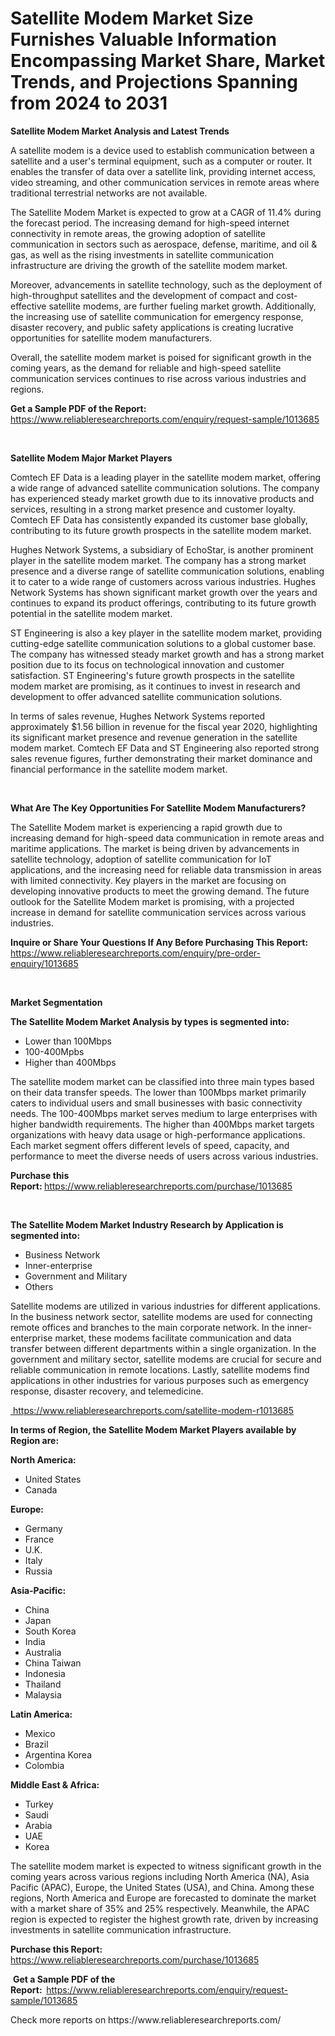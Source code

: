 <p><h1>Satellite Modem Market Size Furnishes Valuable Information Encompassing Market Share, Market Trends, and Projections Spanning from 2024 to 2031</h1></p><p><strong>Satellite Modem Market Analysis and Latest Trends</strong></p>
<p><p>A satellite modem is a device used to establish communication between a satellite and a user's terminal equipment, such as a computer or router. It enables the transfer of data over a satellite link, providing internet access, video streaming, and other communication services in remote areas where traditional terrestrial networks are not available.</p><p>The Satellite Modem Market is expected to grow at a CAGR of 11.4% during the forecast period. The increasing demand for high-speed internet connectivity in remote areas, the growing adoption of satellite communication in sectors such as aerospace, defense, maritime, and oil & gas, as well as the rising investments in satellite communication infrastructure are driving the growth of the satellite modem market.</p><p>Moreover, advancements in satellite technology, such as the deployment of high-throughput satellites and the development of compact and cost-effective satellite modems, are further fueling market growth. Additionally, the increasing use of satellite communication for emergency response, disaster recovery, and public safety applications is creating lucrative opportunities for satellite modem manufacturers.</p><p>Overall, the satellite modem market is poised for significant growth in the coming years, as the demand for reliable and high-speed satellite communication services continues to rise across various industries and regions.</p></p>
<p><strong>Get a Sample PDF of the Report:&nbsp;</strong> <a href="https://www.reliableresearchreports.com/enquiry/request-sample/1013685">https://www.reliableresearchreports.com/enquiry/request-sample/1013685</a></p>
<p>&nbsp;</p>
<p><strong>Satellite Modem Major Market Players</strong></p>
<p><p>Comtech EF Data is a leading player in the satellite modem market, offering a wide range of advanced satellite communication solutions. The company has experienced steady market growth due to its innovative products and services, resulting in a strong market presence and customer loyalty. Comtech EF Data has consistently expanded its customer base globally, contributing to its future growth prospects in the satellite modem market.</p><p>Hughes Network Systems, a subsidiary of EchoStar, is another prominent player in the satellite modem market. The company has a strong market presence and a diverse range of satellite communication solutions, enabling it to cater to a wide range of customers across various industries. Hughes Network Systems has shown significant market growth over the years and continues to expand its product offerings, contributing to its future growth potential in the satellite modem market.</p><p>ST Engineering is also a key player in the satellite modem market, providing cutting-edge satellite communication solutions to a global customer base. The company has witnessed steady market growth and has a strong market position due to its focus on technological innovation and customer satisfaction. ST Engineering's future growth prospects in the satellite modem market are promising, as it continues to invest in research and development to offer advanced satellite communication solutions.</p><p>In terms of sales revenue, Hughes Network Systems reported approximately $1.56 billion in revenue for the fiscal year 2020, highlighting its significant market presence and revenue generation in the satellite modem market. Comtech EF Data and ST Engineering also reported strong sales revenue figures, further demonstrating their market dominance and financial performance in the satellite modem market.</p></p>
<p>&nbsp;</p>
<p><strong>What Are The Key Opportunities For Satellite Modem Manufacturers?</strong></p>
<p><p>The Satellite Modem market is experiencing a rapid growth due to increasing demand for high-speed data communication in remote areas and maritime applications. The market is being driven by advancements in satellite technology, adoption of satellite communication for IoT applications, and the increasing need for reliable data transmission in areas with limited connectivity. Key players in the market are focusing on developing innovative products to meet the growing demand. The future outlook for the Satellite Modem market is promising, with a projected increase in demand for satellite communication services across various industries.</p></p>
<p><strong>Inquire or Share Your Questions If Any Before Purchasing This Report:</strong> <a href="https://www.reliableresearchreports.com/enquiry/pre-order-enquiry/1013685">https://www.reliableresearchreports.com/enquiry/pre-order-enquiry/1013685</a></p>
<p>&nbsp;</p>
<p><strong>Market Segmentation</strong></p>
<p><strong>The Satellite Modem Market Analysis by types is segmented into:</strong></p>
<p><ul><li>Lower than 100Mbps</li><li>100-400Mpbs</li><li>Higher than 400Mbps</li></ul></p>
<p><p>The satellite modem market can be classified into three main types based on their data transfer speeds. The lower than 100Mbps market primarily caters to individual users and small businesses with basic connectivity needs. The 100-400Mbps market serves medium to large enterprises with higher bandwidth requirements. The higher than 400Mbps market targets organizations with heavy data usage or high-performance applications. Each market segment offers different levels of speed, capacity, and performance to meet the diverse needs of users across various industries.</p></p>
<p><strong>Purchase this Report:&nbsp;</strong><a href="https://www.reliableresearchreports.com/purchase/1013685">https://www.reliableresearchreports.com/purchase/1013685</a></p>
<p>&nbsp;</p>
<p><strong>The Satellite Modem Market Industry Research by Application is segmented into:</strong></p>
<p><ul><li>Business Network</li><li>Inner-enterprise</li><li>Government and Military</li><li>Others</li></ul></p>
<p><p>Satellite modems are utilized in various industries for different applications. In the business network sector, satellite modems are used for connecting remote offices and branches to the main corporate network. In the inner-enterprise market, these modems facilitate communication and data transfer between different departments within a single organization. In the government and military sector, satellite modems are crucial for secure and reliable communication in remote locations. Lastly, satellite modems find applications in other industries for various purposes such as emergency response, disaster recovery, and telemedicine.</p></p>
<p><a href="https://www.reliableresearchreports.com/satellite-modem-r1013685">&nbsp;https://www.reliableresearchreports.com/satellite-modem-r1013685</a></p>
<p><strong>In terms of Region, the Satellite Modem Market Players available by Region are:</strong></p>
<p>
    <p> <strong> North America: </strong>
        <ul>
            <li>United States</li>
            <li>Canada</li>
        </ul>
        </p> 
    <p> <strong> Europe: </strong>
        <ul>
            <li>Germany</li>
            <li>France</li>
            <li>U.K.</li>
            <li>Italy</li>
            <li>Russia</li>
        </ul>
        </p> 
    <p> <strong> Asia-Pacific: </strong>
        <ul>
            <li>China</li>
            <li>Japan</li>
            <li>South Korea</li>
            <li>India</li>
            <li>Australia</li>
            <li>China Taiwan</li>
            <li>Indonesia</li>
            <li>Thailand</li>
            <li>Malaysia</li>
        </ul>
        </p> 
    <p> <strong> Latin America: </strong>
        <ul>
            <li>Mexico</li>
            <li>Brazil</li>
            <li>Argentina Korea</li>
            <li>Colombia</li>
        </ul>
        </p> 
    <p> <strong> Middle East & Africa: </strong>
        <ul>
            <li>Turkey</li>
            <li>Saudi</li>
            <li>Arabia</li>
            <li>UAE</li>
            <li>Korea</li>
        </ul>
    </p>
    </p>
<p><p>The satellite modem market is expected to witness significant growth in the coming years across various regions including North America (NA), Asia Pacific (APAC), Europe, the United States (USA), and China. Among these regions, North America and Europe are forecasted to dominate the market with a market share of 35% and 25% respectively. Meanwhile, the APAC region is expected to register the highest growth rate, driven by increasing investments in satellite communication infrastructure.</p></p>
<p><strong>Purchase this Report: </strong><a href="https://www.reliableresearchreports.com/purchase/1013685">https://www.reliableresearchreports.com/purchase/1013685</a></p>
<p>&nbsp;<strong>Get a Sample PDF of the Report:&nbsp;&nbsp;</strong><a href="https://www.reliableresearchreports.com/enquiry/request-sample/1013685">https://www.reliableresearchreports.com/enquiry/request-sample/1013685</a></p>
<p><strong></strong></p>
<p>Check more reports on https://www.reliableresearchreports.com/</p>